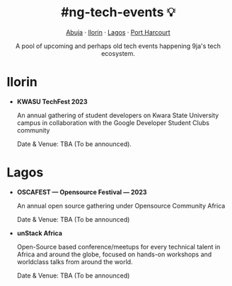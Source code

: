 <h1 style="text-align: center;">#ng-tech-events 💡</h1>

<p style="text-align: center;">
   <a href="#abuja">Abuja</a> &#183; <a href="#ilorin">Ilorin</a> &#183; <a href="#lagos">Lagos</a> &#183; <a href="#portharcourt">Port Harcourt</a>
</p>
<p style="text-align: center;">A pool of upcoming and perhaps old tech events happening 9ja's tech ecosystem.</p>

# Ilorin

- **KWASU TechFest 2023**

  An annual gathering of student developers on Kwara State University campus in collaboration with the Google Developer Student Clubs community

  Date & Venue: TBA (To be announced).

# Lagos

- **OSCAFEST &mdash; Opensource Festival &mdash; 2023**

  An annual open source gathering under Opensource Community Africa

  Date & Venue: TBA (To be announced)

- **unStack Africa**

  Open-Source based conference/meetups for every technical talent in Africa and around the globe, focused on hands-on workshops and worldclass talks from around the world.

  Date & Venue: TBA (To be announced)

